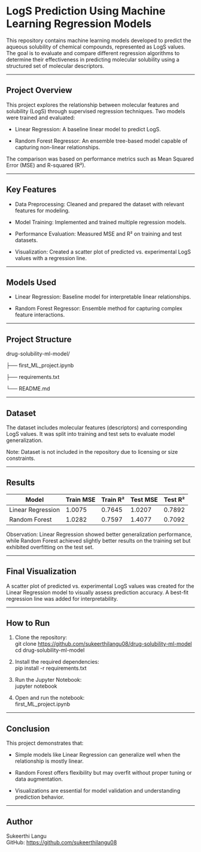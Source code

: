  # LogS Prediction Using Machine Learning Regression Models

This repository contains machine learning models developed to predict the aqueous solubility of chemical compounds, represented as LogS values. The goal is to evaluate and compare different regression algorithms to determine their effectiveness in predicting molecular solubility using a structured set of molecular descriptors.


--------------------------------------------------------------------------------


## Project Overview

This project explores the relationship between molecular features and solubility (LogS) through supervised regression techniques. Two models were trained and evaluated:

- Linear Regression: A baseline linear model to predict LogS.

- Random Forest Regressor: An ensemble tree-based model capable of capturing non-linear relationships.


The comparison was based on performance metrics such as Mean Squared Error (MSE) and R-squared (R²).


--------------------------------------------------------------------------------


## Key Features

- Data Preprocessing: Cleaned and prepared the dataset with relevant features for modeling.

- Model Training: Implemented and trained multiple regression models.

- Performance Evaluation: Measured MSE and R² on training and test datasets.

- Visualization: Created a scatter plot of predicted vs. experimental LogS values with a regression line.


--------------------------------------------------------------------------------


## Models Used

- Linear Regression: Baseline model for interpretable linear relationships.

- Random Forest Regressor: Ensemble method for capturing complex feature interactions.


--------------------------------------------------------------------------------


## Project Structure

drug-solubility-ml-model/

├── first_ML_project.ipynb  

├── requirements.txt  

└── README.md 



--------------------------------------------------------------------------------


## Dataset

The dataset includes molecular features (descriptors) and corresponding LogS values. It was split into training and test sets to evaluate model generalization.

Note: Dataset is not included in the repository due to licensing or size constraints.


--------------------------------------------------------------------------------


## Results

| Model              | Train MSE | Train R² | Test MSE | Test R² |
|-------------------|-----------|----------|----------|---------|
| Linear Regression | 1.0075    | 0.7645   | 1.0207   | 0.7892  |
| Random Forest     | 1.0282    | 0.7597   | 1.4077   | 0.7092  |

Observation: Linear Regression showed better generalization performance, while Random Forest achieved slightly better results on the training set but exhibited overfitting on the test set.


--------------------------------------------------------------------------------


## Final Visualization

A scatter plot of predicted vs. experimental LogS values was created for the Linear Regression model to visually assess prediction accuracy. A best-fit regression line was added for interpretability.


--------------------------------------------------------------------------------


## How to Run

1. Clone the repository:  
   git clone https://github.com/sukeerthilangu08/drug-solubility-ml-model  
   cd drug-solubility-ml-model

2. Install the required dependencies:  
   pip install -r requirements.txt

3. Run the Jupyter Notebook:  
   jupyter notebook

4. Open and run the notebook:  
   first_ML_project.ipynb


--------------------------------------------------------------------------------


## Conclusion

This project demonstrates that:

- Simple models like Linear Regression can generalize well when the relationship is mostly linear.

- Random Forest offers flexibility but may overfit without proper tuning or data augmentation.

- Visualizations are essential for model validation and understanding prediction behavior.


--------------------------------------------------------------------------------


## Author

Sukeerthi Langu  
GitHub: https://github.com/sukeerthilangu08
